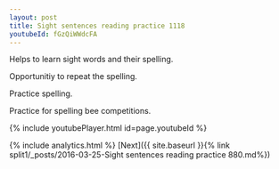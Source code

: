 ```yaml
---
layout: post
title: Sight sentences reading practice 1118
youtubeId: fGzQiWWdcFA
---
```

 
 
Helps to learn sight words and their spelling.

Opportunitiy to repeat the spelling. 

Practice spelling. 
 
Practice for spelling bee competitions. 
 
{% include youtubePlayer.html id=page.youtubeId %}
 
 
{% include analytics.html %} 
[Next]({{ site.baseurl }}{% link  split1/_posts/2016-03-25-Sight sentences reading practice 880.md%})
 
